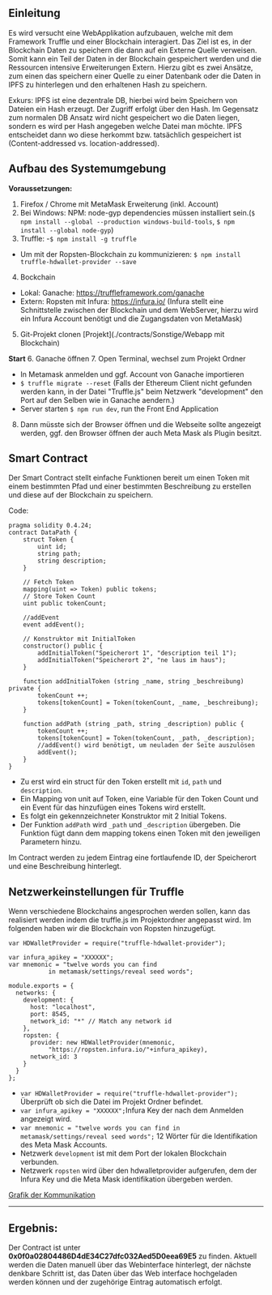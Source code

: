 ## Einleitung
Es wird versucht eine WebApplikation aufzubauen, welche mit dem Framework Truffle und einer Blockchain interagiert. Das Ziel ist es, in der Blockchain Daten zu speichern die dann auf ein Externe Quelle verweisen. Somit kann ein Teil der Daten in der Blockchain gespeichert werden und die Ressourcen intensive Erweiterungen Extern. Hierzu gibt es zwei Ansätze, zum einen das speichern einer Quelle zu einer Datenbank oder die Daten in IPFS zu hinterlegen und den erhaltenen Hash zu speichern.

Exkurs: IPFS ist eine dezentrale DB, hierbei wird beim Speichern von Dateien ein Hash erzeugt. Der Zugriff erfolgt über den Hash. Im Gegensatz zum normalen DB Ansatz wird nicht gespeichert wo die Daten liegen, sondern es wird per Hash angegeben welche Datei man möchte. IPFS entscheidet dann wo diese herkommt bzw. tatsächlich gespeichert ist (Content-addressed vs. location-addressed).

## Aufbau des Systemumgebung
**Voraussetzungen:**
1. Firefox / Chrome mit MetaMask Erweiterung (inkl. Account)
2. Bei Windows: NPM: node-gyp dependencies müssen installiert sein.(`$ npm install --global --production windows-build-tools`, `$ npm install --global node-gyp`) 
3. Truffle: 
-`$ npm install -g truffle`
- Um mit der Ropsten-Blockchain zu kommunizieren: `$ npm install truffle-hdwallet-provider --save`
4. Bockchain 
 - Lokal: Ganache: https://truffleframework.com/ganache
 - Extern: Ropsten mit Infura: https://infura.io/
 (Infura stellt eine Schnittstelle zwischen der Blockchain und dem WebServer, hierzu wird ein Infura Account benötigt und die Zugangsdaten von MetaMask)
5. Git-Projekt clonen [Projekt](./contracts/Sonstige/Webapp mit Blockchain)

**Start**
6. Ganache öffnen 
7. Open Terminal, wechsel zum Projekt Ordner
 - In Metamask anmelden und ggf. Account von Ganache importieren
 - `$ truffle migrate --reset` (Falls der Ethereum Client nicht gefunden werden kann, in der Datei "Truffle.js" beim Netzwerk "development" den Port auf den Selben wie in Ganache aendern.)
 - Server starten `$ npm run dev`, run the Front End Application
8. Dann müsste sich der Browser öffnen und die Webseite sollte angezeigt werden, ggf. den Browser öffnen der auch Meta Mask als Plugin besitzt.

## Smart Contract
Der Smart Contract stellt einfache Funktionen bereit um einen Token mit einem bestimmten Pfad und einer bestimmten Beschreibung zu erstellen und diese auf der Blockchain zu speichern.

Code:

```
pragma solidity 0.4.24;
contract DataPath {
    struct Token {
        uint id;
        string path;
        string description;
    }

    // Fetch Token
    mapping(uint => Token) public tokens;
    // Store Token Count
    uint public tokenCount;

    //addEvent
    event addEvent();

    // Konstruktor mit InitialToken
    constructor() public {
        addInitialToken("Speicherort 1", "description teil 1");
        addInitialToken("Speicherort 2", "ne laus im haus");
    }

    function addInitialToken (string _name, string _beschreibung) private {
        tokenCount ++;
        tokens[tokenCount] = Token(tokenCount, _name, _beschreibung);
    }

    function addPath (string _path, string _description) public {
        tokenCount ++;
        tokens[tokenCount] = Token(tokenCount, _path, _description);
        //addEvent() wird benötigt, um neuladen der Seite auszulösen
        addEvent();
    }
}
```
- Zu erst wird ein struct für den Token erstellt mit `id`, `path` und `description`.
- Ein Mapping von unit auf Token, eine Variable für den Token Count und ein Event für das hinzufügen eines Tokens wird erstellt.
- Es folgt ein gekennzeichneter Konstruktor mit 2 Initial Tokens.
- Der Funktion  `addPath` wird `_path` und `_description` übergeben. Die Funktion fügt dann dem mapping tokens einen Token mit den jeweiligen Parametern hinzu.

Im Contract werden zu jedem Eintrag eine fortlaufende ID, der Speicherort und eine Beschreibung hinterlegt.

## Netzwerkeinstellungen für Truffle
Wenn verschiedene Blockchains angesprochen werden sollen, kann das realisiert werden indem die truffle.js im Projektordner angepasst wird. Im folgenden haben wir die Blockchain von Ropsten hinzugefügt.

```
var HDWalletProvider = require("truffle-hdwallet-provider");

var infura_apikey = "XXXXXX";
var mnemonic = "twelve words you can find 
           in metamask/settings/reveal seed words";

module.exports = {
  networks: {
    development: {
      host: "localhost",
      port: 8545,
      network_id: "*" // Match any network id
    },
    ropsten: {
      provider: new HDWalletProvider(mnemonic, 
           "https://ropsten.infura.io/"+infura_apikey),
      network_id: 3
    }
  }
};
```
- `var HDWalletProvider = require("truffle-hdwallet-provider");` Überprüft ob sich die Datei im Projekt Ordner befindet.
- `var infura_apikey = "XXXXXX";`Infura Key der nach dem Anmelden angezeigt wird.
- `var mnemonic = "twelve words you can find in metamask/settings/reveal seed words";` 12 Wörter für die Identifikation des Meta Mask Accounts.
- Netzwerk `development` ist mit dem Port der lokalen Blockchain verbunden.
- Netzwerk `ropsten` wird über den hdwalletprovider aufgerufen, dem der Infura Key und die Meta Mask identifikation übergeben werden.

[Grafik der Kommunikation](documentation/Bilder/Technologiestack_Webapp_Blockchain.png)

---

## Ergebnis:
Der Contract ist unter **0x0f0a02804486D4dE34C27dfc032Aed5D0eea69E5** zu finden.
Aktuell werden die Daten manuell über das Webinterface hinterlegt, der nächste denkbare Schritt ist, das Daten über das Web interface hochgeladen werden können und der zugehörige Eintrag automatisch erfolgt.